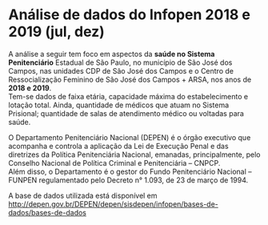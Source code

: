 # Análise de dados do Infopen 2018 e 2019 (jul, dez)
A análise a seguir tem foco em aspectos da **saúde no Sistema Penitenciário** Estadual de São Paulo, no município de São José dos Campos, nas unidades CDP de São José dos Campos e o Centro de Ressocialização Feminino de São José dos Campos + ARSA, nos anos de **2018 e 2019**. <br>
Tem-se dados de faixa etária, capacidade máxima do estabelecimento e lotação total. Ainda, quantidade de médicos que atuam no Sistema Prisional; quantidade de salas de atendimento médico ou voltadas para saúde.

O Departamento Penitenciário Nacional (DEPEN) é o órgão executivo que acompanha e controla a aplicação da Lei de  Execução Penal e das diretrizes da Política Penitenciária Nacional, emanadas, principalmente, pelo Conselho Nacional de Política Criminal e Penitenciária – CNPCP. <br>Além disso, o Departamento é o gestor do Fundo Penitenciário Nacional – FUNPEN regulamentado pelo Decreto n° 1.093, de 23 de março de 1994.


A base de dados utilizada está disponível em http://depen.gov.br/DEPEN/depen/sisdepen/infopen/bases-de-dados/bases-de-dados
